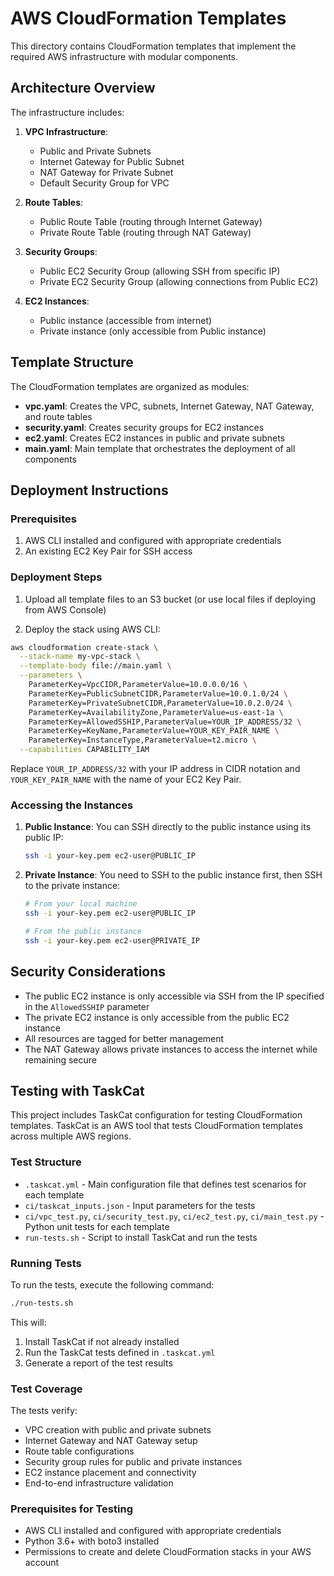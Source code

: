 # AWS CloudFormation Templates

This directory contains CloudFormation templates that implement the required AWS infrastructure with modular components.

## Architecture Overview

The infrastructure includes:

1. **VPC Infrastructure**:
   - Public and Private Subnets
   - Internet Gateway for Public Subnet
   - NAT Gateway for Private Subnet
   - Default Security Group for VPC

2. **Route Tables**:
   - Public Route Table (routing through Internet Gateway)
   - Private Route Table (routing through NAT Gateway)

3. **Security Groups**:
   - Public EC2 Security Group (allowing SSH from specific IP)
   - Private EC2 Security Group (allowing connections from Public EC2)

4. **EC2 Instances**:
   - Public instance (accessible from internet)
   - Private instance (only accessible from Public instance)

## Template Structure

The CloudFormation templates are organized as modules:

- **vpc.yaml**: Creates the VPC, subnets, Internet Gateway, NAT Gateway, and route tables
- **security.yaml**: Creates security groups for EC2 instances
- **ec2.yaml**: Creates EC2 instances in public and private subnets
- **main.yaml**: Main template that orchestrates the deployment of all components

## Deployment Instructions

### Prerequisites

1. AWS CLI installed and configured with appropriate credentials
2. An existing EC2 Key Pair for SSH access

### Deployment Steps

1. Upload all template files to an S3 bucket (or use local files if deploying from AWS Console)

2. Deploy the stack using AWS CLI:

```bash
aws cloudformation create-stack \
  --stack-name my-vpc-stack \
  --template-body file://main.yaml \
  --parameters \
    ParameterKey=VpcCIDR,ParameterValue=10.0.0.0/16 \
    ParameterKey=PublicSubnetCIDR,ParameterValue=10.0.1.0/24 \
    ParameterKey=PrivateSubnetCIDR,ParameterValue=10.0.2.0/24 \
    ParameterKey=AvailabilityZone,ParameterValue=us-east-1a \
    ParameterKey=AllowedSSHIP,ParameterValue=YOUR_IP_ADDRESS/32 \
    ParameterKey=KeyName,ParameterValue=YOUR_KEY_PAIR_NAME \
    ParameterKey=InstanceType,ParameterValue=t2.micro \
  --capabilities CAPABILITY_IAM
```

Replace `YOUR_IP_ADDRESS/32` with your IP address in CIDR notation and `YOUR_KEY_PAIR_NAME` with the name of your EC2 Key Pair.

### Accessing the Instances

1. **Public Instance**: You can SSH directly to the public instance using its public IP:
   ```bash
   ssh -i your-key.pem ec2-user@PUBLIC_IP
   ```

2. **Private Instance**: You need to SSH to the public instance first, then SSH to the private instance:
   ```bash
   # From your local machine
   ssh -i your-key.pem ec2-user@PUBLIC_IP
   
   # From the public instance
   ssh -i your-key.pem ec2-user@PRIVATE_IP
   ```

## Security Considerations

- The public EC2 instance is only accessible via SSH from the IP specified in the `AllowedSSHIP` parameter
- The private EC2 instance is only accessible from the public EC2 instance
- All resources are tagged for better management
- The NAT Gateway allows private instances to access the internet while remaining secure

## Testing with TaskCat

This project includes TaskCat configuration for testing CloudFormation templates. TaskCat is an AWS tool that tests CloudFormation templates across multiple AWS regions.

### Test Structure

- `.taskcat.yml` - Main configuration file that defines test scenarios for each template
- `ci/taskcat_inputs.json` - Input parameters for the tests
- `ci/vpc_test.py`, `ci/security_test.py`, `ci/ec2_test.py`, `ci/main_test.py` - Python unit tests for each template
- `run-tests.sh` - Script to install TaskCat and run the tests

### Running Tests

To run the tests, execute the following command:

```bash
./run-tests.sh
```

This will:
1. Install TaskCat if not already installed
2. Run the TaskCat tests defined in `.taskcat.yml`
3. Generate a report of the test results

### Test Coverage

The tests verify:
- VPC creation with public and private subnets
- Internet Gateway and NAT Gateway setup
- Route table configurations
- Security group rules for public and private instances
- EC2 instance placement and connectivity
- End-to-end infrastructure validation

### Prerequisites for Testing

- AWS CLI installed and configured with appropriate credentials
- Python 3.6+ with boto3 installed
- Permissions to create and delete CloudFormation stacks in your AWS account

